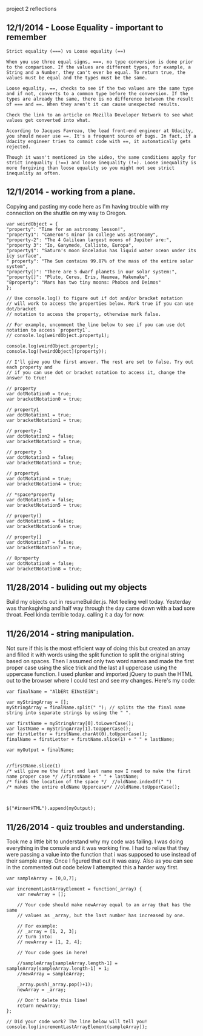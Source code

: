 project 2 reflections

## 12/1/2014 - Loose Equality - important to remember

	Strict equality (===) vs Loose equality (==)

	When you use three equal signs, ===, no type conversion is done prior to the comparison. If the values are different types, for example, a String and a Number, they can't ever be equal. To return true, the values must be equal and the types must be the same.

	Loose equality, ==, checks to see if the two values are the same type and if not, converts to a common type before the conversion. If the types are already the same, there is no difference between the result of === and ==. When they aren't it can cause unexpected results.

	Check the link to an article on Mozilla Developer Network to see what values get converted into what.

	According to Jacques Favreau, the lead front-end engineer at Udacity, you should never use ==. It's a frequent source of bugs. In fact, if a Udacity engineer tries to commit code with ==, it automatically gets rejected.

	Though it wasn't mentioned in the video, the same conditions apply for strict inequality (!==) and loose inequality (!=). Loose inequality is more forgiving than loose equality so you might not see strict inequality as often.

## 12/1/2014 - working from a plane.  
Copying and pasting my code here as I'm having trouble with my connection on the shuttle on my way to Oregon.  

	var weirdObject = {
    "property": "Time for an astronomy lesson!",
    "property1": "Cameron's minor in college was astronomy",
    "property-2": "The 4 Galilean largest moons of Jupiter are:",
    "property 3": "Io, Ganymede, Callisto, Europa",
    "property$": "Saturn's moon Enceladus has liquid water ocean under its icy surface",
    " property": "The Sun contains 99.87% of the mass of the entire solar system",
    "property()": "There are 5 dwarf planets in our solar system:",
    "property[]": "Pluto, Ceres, Eris, Haumea, Makemake",
    "8property": "Mars has two tiny moons: Phobos and Deimos"
	};

	// Use console.log() to figure out if dot and/or bracket notation
	// will work to access the properties below. Mark true if you can use dot/bracket
	// notation to access the property, otherwise mark false.

	// For example, uncomment the line below to see if you can use dot notation to access `property1`.
	// console.log(weirdObject.property1);

	console.log(weirdObject.property);
	console.log([weirdObject](property));

	// I'll give you the first answer. The rest are set to false. Try out each property and
	// if you can use dot or bracket notation to access it, change the answer to true!

	// property
	var dotNotation0 = true;
	var bracketNotation0 = true;

	// property1
	var dotNotation1 = true;
	var bracketNotation1 = true;

	// property-2
	var dotNotation2 = false;
	var bracketNotation2 = true;

	// property 3
	var dotNotation3 = false;
	var bracketNotation3 = true;

	// property$
	var dotNotation4 = true;
	var bracketNotation4 = true;

	// *space*property
	var dotNotation5 = false;
	var bracketNotation5 = true;

	// property()
	var dotNotation6 = false;
	var bracketNotation6 = true;

	// property[]
	var dotNotation7 = false;
	var bracketNotation7 = true;

	// 8property
	var dotNotation8 = false;
	var bracketNotation8 = true;

## 11/28/2014 - buliding out my objects
Build my objects out in resumeBuilder.js.  Not feeling well today.  Yesterday was thanksgiving and half way through the day came down with a bad sore throat.  Feel kinda terrible today.  calling it a day for now. 

## 11/26/2014 - string manipulation.  
Not sure if this is the most efficient way of doing this but created an array and filled it with words using the split function to split the original string based on spaces.  Then I assumed only two word names and made the first proper case using the slice trick and the last all uppercase using the uppercase function.  I used plunker and imported jQuery to push the HTML out to the browser where I could test and see my changes.  Here's my code: 

	var finalName = "AlbERt EINstEiN";

	var myStringArray = [];
	myStringArray = finalName.split(" "); // splits the the final name string into separate strings by using the " ".

	var firstName = myStringArray[0].toLowerCase();
	var lastName = myStringArray[1].toUpperCase();
	var firstLetter = firstName.charAt(0).toUpperCase();
	finalName = firstLetter + firstName.slice(1) + " " + lastName;

	var myOutput = finalName;


	//firstName.slice(1)
	/* will give me the first and last name now I need to make the first name proper case */ //firstName + " " + lastName;
	/* finds the location of the space */  //oldName.indexOf(" ")
	/* makes the entire oldName Uppercase*/ //oldName.toUpperCase();



	$("#innerHTML").append(myOutput);

## 11/26/2014 - quiz troubles and understanding. 
Took me a little bit to understand why my code was failing.  I was doing everything in the console and it was working fine.  I had to relize that they were passing a value into the function that i was supposed to use instead of their sample array.  Once I figured that out it was easy.  Also as you can see in the commented out code below I attempted this a harder way first.  

	var sampleArray = [0,0,7];

	var incrementLastArrayElement = function(_array) {
	    var newArray = [];
	   
	    // Your code should make newArray equal to an array that has the same
	    // values as _array, but the last number has increased by one.
	    
	    // For example:
	    // _array = [1, 2, 3];
	    // turn into:
	    // newArray = [1, 2, 4];
	    
	    // Your code goes in here!
	    
	    //sampleArray[sampleArray.length-1] = sampleArray[sampleArray.length-1] + 1;
	    //newArray = sampleArray;
	    
	    _array.push(_array.pop()+1);
	    newArray = _array;
	    
	    // Don't delete this line!
	    return newArray;
	};

	// Did your code work? The line below will tell you!
	console.log(incrementLastArrayElement(sampleArray));


